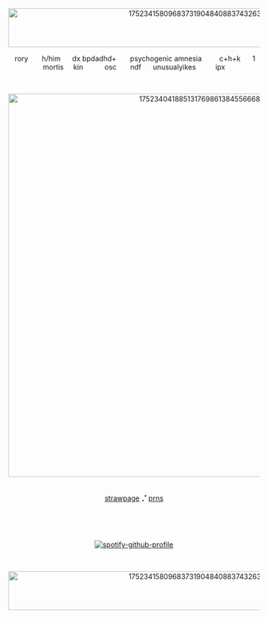 ‎ <p align="center"><img width="732" height="78" alt="17523415809683731904840883743263" src="https://github.com/user-attachments/assets/811390fe-bf48-4405-a1a6-455a0c8433b3" />

<p align="center">‎   rory ‎ ‎ ‎ ‎ ‎ ‎ h/him‎ ‎ ‎ ‎ ‎ ‎ ‎dx bpdadhd‎+ ‎‎ ‎‎ ‎‎ ‎‎ ‎‎ ‎‎ ‎psychogenic amnesia ‎ ‎‎ ‎‎ ‎‎ ‎ ‎ ‎ ‎ c+h+k‎ ‎ ‎ ‎ ‎ ‎ 1‎ ‎mortis ‎ ‎  ‎ ‎ kin ‎ ‎ ‎‎ ‎‎ ‎‎ ‎‎ ‎ ‎ ‎ ‎ osc ‎ ‎ ‎ ‎ ‎ ‎ ndf‎ ‎ ‎ ‎ ‎ ‎ unusualyikes‎ ‎ ‎ ‎ ‎ ‎ ‎ ‎ ‎ ‎ ipx 

‎ <p align="center"><img width="768" height="768" alt="17523404188513176986138455666858" src="https://github.com/user-attachments/assets/b8c7e0ad-d630-4318-8629-c3ab6c9f663f" />
 ‎ ‎ ‎ ‎ ‎ ‎ ‎ ‎‎ ‎ ‎ ‎ ‎ ‎ ‎ ‎ ‎ ‎ ‎ ‎ ‎ ‎ ‎ ‎ ‎ ‎ 
ㅤ <p align="center">[strawpage](https://paperpuppeteer.straw.page) ₊˚‎ [prns](https://en.pronouns.page/@paperpuppeteer)

 ‎ ‎ ‎ ‎ ‎ ‎ ‎ ‎ ‎ 
 ‎ 


‎ ‎ <p align="center">[![spotify-github-profile](https://spotify-github-profile.kittinanx.com/api/view?uid=31ocx5nuhqpzhylmbpjmm5t6cubm&cover_image=true&theme=novatorem&show_offline=false&background_color=121212&interchange=false&bar_color=0000ff&bar_color_cover=false)](https://github.com/kittinan/spotify-github-profile)

‎ ‎ <p align="center"><img width="732" height="78" alt="17523415809683731904840883743263" src="https://github.com/user-attachments/assets/811390fe-bf48-4405-a1a6-455a0c8433b3" />
